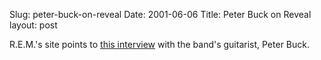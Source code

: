 Slug: peter-buck-on-reveal
Date: 2001-06-06
Title: Peter Buck on Reveal
layout: post

R.E.M.&#39;s site points to <a href="http://neumu.net/inquisitive/rem/inquisitive-rem_01.html">this interview</a> with the band&#39;s guitarist, Peter Buck.
